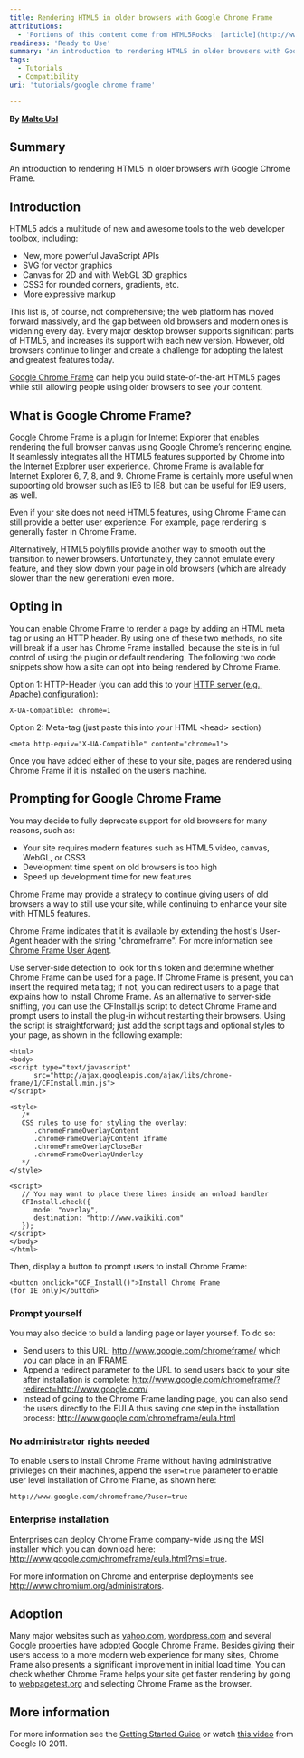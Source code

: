 ```yaml
---
title: Rendering HTML5 in older browsers with Google Chrome Frame
attributions:
  - 'Portions of this content come from HTML5Rocks! [article](http://www.html5rocks.com/tutorials/google-chrome-frame/)'
readiness: 'Ready to Use'
summary: 'An introduction to rendering HTML5 in older browsers with Google Chrome Frame.'
tags:
  - Tutorials
  - Compatibility
uri: 'tutorials/google chrome frame'

---
```

**By [Malte Ubl](http://www.html5rocks.com/en/profiles/#malteubl)**

## <span>Summary</span>

An introduction to rendering HTML5 in older browsers with Google Chrome Frame.

## <span>Introduction</span>

HTML5 adds a multitude of new and awesome tools to the web developer toolbox, including:

-   New, more powerful JavaScript APIs
-   SVG for vector graphics
-   Canvas for 2D and with WebGL 3D graphics
-   CSS3 for rounded corners, gradients, etc.
-   More expressive markup

This list is, of course, not comprehensive; the web platform has moved forward massively, and the gap between old browsers and modern ones is widening every day. Every major desktop browser supports significant parts of HTML5, and increases its support with each new version. However, old browsers continue to linger and create a challenge for adopting the latest and greatest features today.

[Google Chrome Frame](http://www.google.com/chromeframe) can help you build state-of-the-art HTML5 pages while still allowing people using older browsers to see your content.

## <span>What is Google Chrome Frame?</span>

Google Chrome Frame is a plugin for Internet Explorer that enables rendering the full browser canvas using Google Chrome’s rendering engine. It seamlessly integrates all the HTML5 features supported by Chrome into the Internet Explorer user experience. Chrome Frame is available for Internet Explorer 6, 7, 8, and 9. Chrome Frame is certainly more useful when supporting old browser such as IE6 to IE8, but can be useful for IE9 users, as well.

Even if your site does not need HTML5 features, using Chrome Frame can still provide a better user experience. For example, page rendering is generally faster in Chrome Frame.

Alternatively, HTML5 polyfills provide another way to smooth out the transition to newer browsers. Unfortunately, they cannot emulate every feature, and they slow down your page in old browsers (which are already slower than the new generation) even more.

## <span>Opting in</span>

You can enable Chrome Frame to render a page by adding an HTML meta tag or using an HTTP header. By using one of these two methods, no site will break if a user has Chrome Frame installed, because the site is in full control of using the plugin or default rendering. The following two code snippets show how a site can opt into being rendered by Chrome Frame.

Option 1: HTTP-Header (you can add this to your [HTTP server (e.g., Apache) configuration)](http://www.chromium.org/developers/how-tos/chrome-frame-getting-started#TOC-Making-Your-Pages-Work-With-Google-):

    X-UA-Compatible: chrome=1

Option 2: Meta-tag (just paste this into your HTML \<head\> section)

    <meta http-equiv="X-UA-Compatible" content="chrome=1">

Once you have added either of these to your site, pages are rendered using Chrome Frame if it is installed on the user’s machine.

## <span>Prompting for Google Chrome Frame</span>

You may decide to fully deprecate support for old browsers for many reasons, such as:

-   Your site requires modern features such as HTML5 video, canvas, WebGL, or CSS3
-   Development time spent on old browsers is too high
-   Speed up development time for new features

Chrome Frame may provide a strategy to continue giving users of old browsers a way to still use your site, while continuing to enhance your site with HTML5 features.

Chrome Frame indicates that it is available by extending the host's User-Agent header with the string "chromeframe". For more information see [Chrome Frame User Agent](http://www.google.com/url?q=http%3A%2F%2Fwww.chromium.org%2Fdevelopers%2Fhow-tos%2Fchrome-frame-getting-started%2Funderstanding-chrome-frame-user-agent).

Use server-side detection to look for this token and determine whether Chrome Frame can be used for a page. If Chrome Frame is present, you can insert the required meta tag; if not, you can redirect users to a page that explains how to install Chrome Frame. As an alternative to server-side sniffing, you can use the CFInstall.js script to detect Chrome Frame and prompt users to install the plug-in without restarting their browsers. Using the script is straightforward; just add the script tags and optional styles to your page, as shown in the following example:

    <html>
    <body>
    <script type="text/javascript"
          src="http://ajax.googleapis.com/ajax/libs/chrome-frame/1/CFInstall.min.js">
    </script>

    <style>
       /*
       CSS rules to use for styling the overlay:
          .chromeFrameOverlayContent
          .chromeFrameOverlayContent iframe
          .chromeFrameOverlayCloseBar
          .chromeFrameOverlayUnderlay
       */
    </style>

    <script>
       // You may want to place these lines inside an onload handler
       CFInstall.check({
          mode: "overlay",
          destination: "http://www.waikiki.com"
       });
    </script>
    </body>
    </html>

Then, display a button to prompt users to install Chrome Frame:

    <button onclick="GCF_Install()">Install Chrome Frame
    (for IE only)</button>

### <span>Prompt yourself</span>

You may also decide to build a landing page or layer yourself. To do so:

-   Send users to this URL: <http://www.google.com/chromeframe/> which you can place in an IFRAME.
-   Append a redirect parameter to the URL to send users back to your site after installation is complete: <http://www.google.com/chromeframe/?redirect=http://www.google.com/>
-   Instead of going to the Chrome Frame landing page, you can also send the users directly to the EULA thus saving one step in the installation process: <http://www.google.com/chromeframe/eula.html>

### <span>No administrator rights needed</span>

To enable users to install Chrome Frame without having administrative privileges on their machines, append the `user=true` parameter to enable user level installation of Chrome Frame, as shown here:

    http://www.google.com/chromeframe/?user=true

### <span>Enterprise installation</span>

Enterprises can deploy Chrome Frame company-wide using the MSI installer which you can download here: <http://www.google.com/chromeframe/eula.html?msi=true>.

For more information on Chrome and enterprise deployments see <http://www.chromium.org/administrators>.

## <span>Adoption</span>

Many major websites such as [yahoo.com](http://yahoo.com), [wordpress.com](http://wordpress.com) and several Google properties have adopted Google Chrome Frame. Besides giving their users access to a more modern web experience for many sites, Chrome Frame also presents a significant improvement in initial load time. You can check whether Chrome Frame helps your site get faster rendering by going to [webpagetest.org](http://webpagetest.org) and selecting Chrome Frame as the browser.

## <span>More information</span>

For more information see the [Getting Started Guide](http://www.google.com/url?q=http%3A%2F%2Fwww.chromium.org%2Fdevelopers%2Fhow-tos%2Fchrome-frame-getting-started) or watch [this video](http://www.youtube.com/watch?feature=player_embedded&v=3YkEUpJQP3o) from Google IO 2011.
